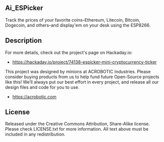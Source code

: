 ## Ai\_ESPicker

Track the prices of your favorite coins–Ethereum, Litecoin, Bitcoin, Dogecoin,
and others–and display'em on your desk using the ESP8266.

## Description

For more details, check out the project's page on Hackaday.io:

   * https://hackaday.io/project/74138-espicker-mini-cryptocurrency-ticker

This project was designed by minions at ACROBOTIC Industries.  Please consider
buying products from us to help fund future Open-Source projects like this!
We’ll always put our best effort in every project, and release all our design
files and code for you to use. 

   * https://acrobotic.com

## License

Released under the Creative Commons Attribution, Share-Alike license. Please 
check LICENSE.txt for more information. All text above must be included in any 
redistribution.
